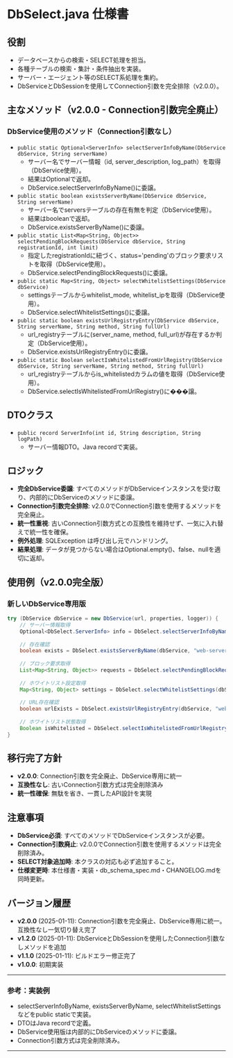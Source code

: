 # DbSelect.java 仕様書

## 役割
- データベースからの検索・SELECT処理を担当。
- 各種テーブルの検索・集計・条件抽出を実装。
- サーバー・エージェント等のSELECT系処理を集約。
- DbServiceとDbSessionを使用してConnection引数を完全排除（v2.0.0）。

## 主なメソッド（v2.0.0 - Connection引数完全廃止）

### DbService使用のメソッド（Connection引数なし）
- `public static Optional<ServerInfo> selectServerInfoByName(DbService dbService, String serverName)`
  - サーバー名でサーバー情報（id, server_description, log_path）を取得（DbService使用）。
  - 結果はOptional<ServerInfo>で返却。
  - DbService.selectServerInfoByName()に委譲。
- `public static boolean existsServerByName(DbService dbService, String serverName)`
  - サーバー名でserversテーブルの存在有無を判定（DbService使用）。
  - 結果はbooleanで返却。
  - DbService.existsServerByName()に委譲。
- `public static List<Map<String, Object>> selectPendingBlockRequests(DbService dbService, String registrationId, int limit)`
  - 指定したregistrationIdに紐づく、status='pending'のブロック要求リストを取得（DbService使用）。
  - DbService.selectPendingBlockRequests()に委譲。
- `public static Map<String, Object> selectWhitelistSettings(DbService dbService)`
  - settingsテーブルからwhitelist_mode, whitelist_ipを取得（DbService使用）。
  - DbService.selectWhitelistSettings()に委譲。
- `public static boolean existsUrlRegistryEntry(DbService dbService, String serverName, String method, String fullUrl)`
  - url_registryテーブルに(server_name, method, full_url)が存在するか判定（DbService使用）。
  - DbService.existsUrlRegistryEntry()に委譲。
- `public static Boolean selectIsWhitelistedFromUrlRegistry(DbService dbService, String serverName, String method, String fullUrl)`
  - url_registryテーブルからis_whitelistedカラムの値を取得（DbService使用）。
  - DbService.selectIsWhitelistedFromUrlRegistry()に���譲。

## DTOクラス
- `public record ServerInfo(int id, String description, String logPath)`
  - サーバー情報DTO。Java recordで実装。

## ロジック
- **完全DbService委譲**: すべてのメソッドがDbServiceインスタンスを受け取り、内部的にDbServiceのメソッドに委譲。
- **Connection引数完全排除**: v2.0.0でConnection引数を使用するメソッドを完全廃止。
- **統一性重視**: 古いConnection引数方式との互換性を維持せず、一気に入れ替えで統一性を確保。
- **例外処理**: SQLException は呼び出し元でハンドリング。
- **結果処理**: データが見つからない場合はOptional.empty()、false、nullを適切に返却。

## 使用例（v2.0.0完全版）

### 新しいDbService専用版
```java
try (DbService dbService = new DbService(url, properties, logger)) {
    // サーバー情報取得
    Optional<DbSelect.ServerInfo> info = DbSelect.selectServerInfoByName(dbService, "web-server-01");
    
    // 存在確認
    boolean exists = DbSelect.existsServerByName(dbService, "web-server-01");
    
    // ブロック要求取得
    List<Map<String, Object>> requests = DbSelect.selectPendingBlockRequests(dbService, "agent-123", 10);
    
    // ホワイトリスト設定取得
    Map<String, Object> settings = DbSelect.selectWhitelistSettings(dbService);
    
    // URL存在確認
    boolean urlExists = DbSelect.existsUrlRegistryEntry(dbService, "web-server-01", "GET", "/api/users");
    
    // ホワイトリスト状態取得
    Boolean isWhitelisted = DbSelect.selectIsWhitelistedFromUrlRegistry(dbService, "web-server-01", "GET", "/api/users");
}
```

## 移行完了方針
- **v2.0.0**: Connection引数を完全廃止、DbService専用に統一
- **互換性なし**: 古いConnection引数方式は完全削除済み
- **統一性確保**: 無駄を省き、一貫したAPI設計を実現

## 注意事項
- **DbService必須**: すべてのメソッドでDbServiceインスタンスが必要。
- **Connection引数廃止**: v2.0.0でConnection引数を使用するメソッドは完全削除済み。
- **SELECT対象追加時**: 本クラスの対応も必ず追加すること。
- **仕様変更時**: 本仕様書・実装・db_schema_spec.md・CHANGELOG.mdを同時更新。

## バージョン履歴
- **v2.0.0** (2025-01-11): Connection引数を完全廃止、DbService専用に統一。互換性なし一気切り替え完了
- **v1.2.0** (2025-01-11): DbServiceとDbSessionを使用したConnection引数なしメソッドを追加
- **v1.1.0** (2025-01-11): ビルドエラー修正完了
- **v1.0.0**: 初期実装

---

### 参考：実装例
- selectServerInfoByName, existsServerByName, selectWhitelistSettings などをpublic staticで実装。
- DTOはJava recordで定義。
- DbService使用版は内部的にDbServiceのメソッドに委譲。
- Connection引数方式は完全削除済み。

---

